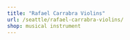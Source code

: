 ```yaml
---
title: "Rafael Carrabra Violins"
url: /seattle/rafael-carrabra-violins/
shop: musical instrument
---
```


